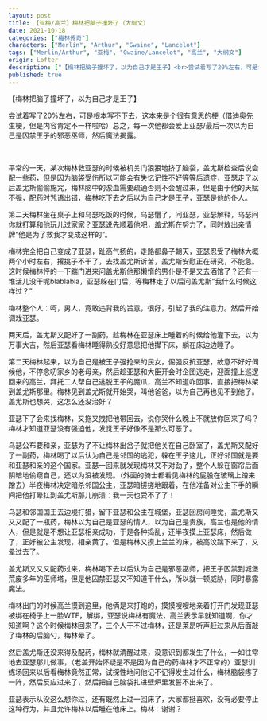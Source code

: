 ```yaml
---
layout: post
title: 【亚梅/高兰】梅林把脑子撞坏了（大纲文）
date: 2021-10-18
categories: ["梅林传奇"]
characters: ["Merlin", "Arthur", "Gwaine", "Lancelot"]
tags: ["Merlin/Arthur", "亚梅", "Gwaine/Lancelot", "高兰", "大纲文"]
origin: Lofter
description: ["【梅林把脑子撞坏了，以为自己才是王子】<br>尝试着写了20%左右，可是根本写不下去，这本来是个很有意思的梗（借迪奥先生梗，但是内容肯定不一样啦哈）总之，每一次他都会爱上亚瑟/最后一次以为自己是囚禁王子的邪恶巫师，然后魔法揭露"]
published: true
---
```


【梅林把脑子撞坏了，以为自己才是王子】

尝试着写了20%左右，可是根本写不下去，这本来是个很有意思的梗（借迪奥先生梗，但是内容肯定不一样啦哈）总之，每一次他都会爱上亚瑟/最后一次以为自己是囚禁王子的邪恶巫师，然后魔法揭露。

<br>

平常的一天，某次梅林救亚瑟的时候被机关门狠狠地挤了脑袋，盖尤斯检查后说会配一些药，但是因为脑袋受伤所以可能会有失忆记性不好等等后遗症，亚瑟走了以后盖尤斯偷偷施咒，梅林脑中的淤血需要疏通否则不会醒过来，但是由于他的天赋不强，配药时咒语出错，梅林吃下去之后以为自己才是王子，亚瑟是他的仆人。

第二天梅林坐在桌子上和乌瑟吃饭的时候，乌瑟懵了，问亚瑟，亚瑟解释，乌瑟问你就打算和他玩儿过家家？亚瑟说先顺着他吧，盖尤斯在努力了，同时放出亲情牌“他是为了救我才变成这样的”。

梅林完全把自己变成了亚瑟，趾高气扬的，走路都鼻子朝天，亚瑟忍受了梅林大概两个小时左右，撂挑子不干了，去找盖尤斯诉苦，盖尤斯安慰正在研究，不能急。这时候梅林怦的一下踹门进来问盖尤斯他那懒惰的男仆是不是又去酒馆了？还有一堆活儿没干呢blablabla，亚瑟躲在门后，等梅林走了以后问盖尤斯“我什么时候这样过？”

梅林整个人：呵，男人，竟敢违背我的旨意，很好，引起了我的注意力。然后开始调戏亚瑟。

两天后，盖尤斯又配好了一副药，趁梅林在亚瑟床上睡着的时候给他灌下去，以为万事大吉，然后亚瑟看梅林睡得熟没好意思把他撵下床，躺在床边边睡了。

第二天梅林起来，以为自己是被王子强抢来的民女，倔强反抗亚瑟，故意不好好伺候他，不停念叨家乡的老母亲，然后趁亚瑟和大臣开会时企图逃走，迎面撞上巡逻回来的高兰，拜托二人帮自己逃脱王子的魔爪，高兰不知道咋回事，直接把梅林架到盖尤斯那里。梅林见到盖尤斯就开始哭，叫他爸爸，以为自己再也见不到他了。盖尤斯也想哭，这怎么还没治好？

亚瑟下了会来找梅林，又拖又拽把他带回去，说你哭什么晚上不就放你回来了吗？梅林才知道亚瑟没有强迫他，发觉王子好像不是那么可恶了。

乌瑟公布要和亲，亚瑟为了不让梅林出岔子就把他关在自己卧室了，盖尤斯又配好了一副药，梅林喝了以后认为自己是邻国的逃犯，躲在王子这儿，正好邻国就是要和亚瑟和亲的这个国家。亚瑟一回来就发现梅林又不对劲了，整个人躲在窗帘后面阴暗地偷窥自己，还以为没被发现。（外面的骑士都看见梅林的屁股在玻璃上蹭来蹭去）半夜梅林决定暗杀邻国公主，亚瑟暗搓搓地跟着，在他准备对公主下手的瞬间把他打晕扛到盖尤斯那儿崩溃：我一天也受不了了！

乌瑟和邻国国王去边境打猎，留下亚瑟和公主在城堡，亚瑟回房间睡觉，盖尤斯又又又配了一瓶药，梅林以为自己是亚瑟的情人，以为自己是贵族，高兰也是他的情人，但是就是不想让亚瑟相亲成功，于是各种捣乱，还半夜摸上亚瑟床，然后做了，正好被公主发现，相亲黄了。但是梅林又摸上兰兰的床，被高汶踹下来了，又晕过去了。

盖尤斯又又又配药过来，梅林喝下去以后认为自己是邪恶巫师，把王子囚禁到城堡荒废多年的巫师塔，但是他囚禁亚瑟又不知道干什么，所以就一顿威胁，同时暴露魔法。

梅林出门的时候高兰摸到这里，他俩是来打炮的，摸摸嗖嗖地亲着打开门发现亚瑟被绑在椅子上一脸WTF，解绑，亚瑟说梅林有魔法，高兰表示早就知道啊，你才知道啊？这个时候梅林回来了，三个人干不过梅林，还是莱昂听声赶过来从后面敲了梅林的后脑勺，梅林晕了。

然后盖尤斯还没来得及配药，梅林就清醒过来，没意识到都发生了什么，一如往常地去亚瑟那儿做事，（老盖开始怀疑是不是因为自己的药梅林才不正常的）亚瑟训练场回来以后看梅林竟然正常，试探性地问他记不记得发生过什么，梅林脑袋疼了一阵，然后反应过来了，然后把自己脑袋扎进壁炉里发誓不出来了。

亚瑟表示从没这么想你过，还有既然上过一回床了，大家都挺喜欢，没有必要停止这种行为，并且允许梅林以后睡在他床上。梅林：谢谢？

